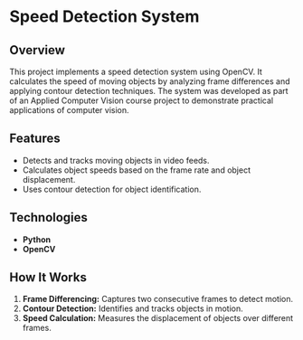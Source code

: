 # Speed Detection System

## Overview
This project implements a speed detection system using OpenCV. It calculates the speed of moving objects by analyzing frame differences and applying contour detection techniques. The system was developed as part of an Applied Computer Vision course project to demonstrate practical applications of computer vision.

## Features
- Detects and tracks moving objects in video feeds.
- Calculates object speeds based on the frame rate and object displacement.
- Uses contour detection for object identification.

## Technologies
- **Python**
- **OpenCV**

## How It Works
1. **Frame Differencing:** Captures two consecutive frames to detect motion.
2. **Contour Detection:** Identifies and tracks objects in motion.
3. **Speed Calculation:** Measures the displacement of objects over different frames.

